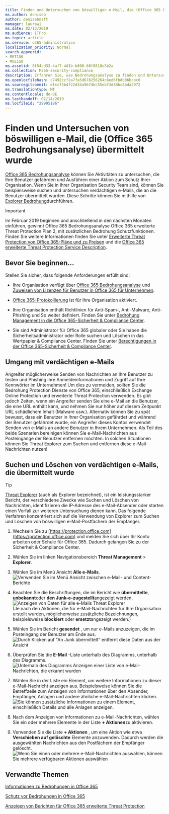 ```yaml
---
title: Finden und Untersuchen von böswilligen e-Mail, die (Office 365 Bedrohungsanalyse) übermittelt wurde
ms.author: deniseb
author: denisebmsft
manager: laurawi
ms.date: 02/13/2019
ms.audience: ITPro
ms.topic: article
ms.service: o365-administration
localization_priority: Normal
search.appverid:
- MET150
- MOE150
ms.assetid: 8f54cd33-4af7-4d1b-b800-68f8818e5b2a
ms.collection: M365-security-compliance
description: Erfahren Sie, wie Bedrohungsanalyse zu finden und Untersuchen von böswilligen e-Mail verwenden.
ms.openlocfilehash: c7492ccf2a7fa5d67b256264c6ed6fbdb06bcbc8
ms.sourcegitcommit: efccf5b4f22d34a9674bc55ebf3d88bc8bda2972
ms.translationtype: MT
ms.contentlocale: de-DE
ms.lasthandoff: 02/14/2019
ms.locfileid: "29995186"
---
```

# <a name="find-and-investigate-malicious-email-that-was-delivered-office-365-threat-intelligence"></a>Finden und Untersuchen von böswilligen e-Mail, die (Office 365 Bedrohungsanalyse) übermittelt wurde

[Office 365 Bedrohungsanalyse](office-365-ti.md) können Sie Aktivitäten zu untersuchen, die Ihre Benutzer gefährden und Ausführen einer Aktion zum Schutz Ihrer Organisation. Wenn Sie in Ihrer Organisation Security Team sind, können Sie beispielsweise suchen und untersuchen verdächtigen e-Mails, die an die Benutzer übermittelt wurden. Diese Schritte können Sie mithilfe von [Explorer Bedrohung](get-started-with-ti.md#threat-explorer)durchführen.
  
> [!IMPORTANT]
> Im Februar 2019 beginnen und anschließend in den nächsten Monaten einführen, gewinnt Office 365 Bedrohungsanalyse Office 365 erweiterte Threat Protection Plan 2, mit zusätzlichen Bedrohung Schutzfunktionen. Finden Sie weitere Informationen finden Sie unter [Erweiterte Threat Protection von Office 365-Pläne und zu Preisen](https://products.office.com/exchange/advance-threat-protection) und die [Office 365 erweiterte Threat Protection Service Description](https://docs.microsoft.com/office365/servicedescriptions/office-365-advanced-threat-protection-service-description).
  
## <a name="before-you-begin"></a>Bevor Sie beginnen...

Stellen Sie sicher, dass folgende Anforderungen erfüllt sind:
  
- Ihre Organisation verfügt über [Office 365 Bedrohungsanalyse](office-365-ti.md) und [Zuweisen von Lizenzen für Benutzer in Office 365 für Unternehmen](https://support.office.com/article/997596b5-4173-4627-b915-36abac6786dc).
    
- [Office 365-Protokollierung](turn-audit-log-search-on-or-off.md) ist für Ihre Organisation aktiviert. 
    
- Ihre Organisation enthält Richtlinien für Anti-Spam-, Anti-Malware, Anti-Phishing und So weiter definiert. Finden Sie unter [Bedrohung Management in die Office 365-Sicherheit &amp; Compliance Center](threat-management.md).
    
- Sie sind Administrator für Office 365 globaler oder Sie haben die Sicherheitsadministrator oder Rolle suchen und Löschen in das Wertpapier &amp; Compliance Center. Finden Sie unter [Berechtigungen in der Office 365-Sicherheit &amp; Compliance Center](permissions-in-the-security-and-compliance-center.md).
    
## <a name="dealing-with-suspicious-emails"></a>Umgang mit verdächtigen e-Mails

Angreifer möglicherweise Senden von Nachrichten an Ihre Benutzer zu testen und Phishing ihre Anmeldeinformationen und Zugriff auf Ihre Kennwörter im Unternehmen! Um dies zu vermeiden, sollten Sie die Bedrohung Protection Dienste von Office 365, einschließlich Exchange Online Protection und erweiterte Threat Protection verwenden. Es gibt jedoch Zeiten, wenn ein Angreifer senden Sie eine e-Mail an die Benutzer, die eine URL enthält kann, und nehmen Sie nur höher auf diesem Zeitpunkt URL schädlichem Inhalt (Malware usw.). Alternativ können Sie zu spät bewusst, dass ein Benutzer in Ihrer Organisation gefährdet und während der Benutzer gefährdet wurde, ein Angreifer dieses Kontos verwendet Senden von e-Mails an andere Benutzer in Ihrem Unternehmen. Als Teil des beide Szenarien bereinigen können Sie e-Mail-Nachrichten aus Posteingänge der Benutzer entfernen möchten. In solchen Situationen können Sie Threat Explorer zum Suchen und entfernen diese e-Mail-Nachrichten nutzen!
  
## <a name="find-and-delete-suspicious-email-that-was-delivered"></a>Suchen und Löschen von verdächtigen e-Mails, die übermittelt wurde

> [!TIP]
> [Threat Explorer](get-started-with-ti.md#threat-explorer) (auch als Explorer bezeichnet), ist ein leistungsstarker Bericht, der verschiedene Zwecke wie Suchen und Löschen von Nachrichten, identifizieren die IP-Adresse des e-Mail-Absender oder starten einen Vorfall zur weiteren Untersuchung dienen kann. Das folgende Verfahren konzentriert sich auf die Verwendung von Explorer zum Suchen und Löschen von böswilligen e-Mail-Postfächern der Empfänger. 
  
1. Wechseln Sie zu [https://protection.office.com](https://protection.office.com) und melden Sie sich über Ihr Konto arbeiten oder Schule für Office 365. Dadurch gelangen Sie zu der Sicherheit &amp; Compliance Center. 
    
2. Wählen Sie im linken Navigationsbereich **Threat Management** \> **Explorer**.
    
3. Wählen Sie im Menü Ansicht **Alle e-Mails**.<br/>![Verwenden Sie im Menü Ansicht zwischen e-Mail- und Content-Berichte](media/d39013ff-93b6-42f6-bee5-628895c251c2.png)
  
4. Beachten Sie die Beschriftungen, die im Bericht wie **übermittelte**, **unbekannt**oder **den Junk-e-zugestellt**angezeigt werden.<br/>![Anzeigen von Daten für alle e-Mails Threat Explorer](media/208826ed-a85e-446f-b276-b5fdc312fbcb.png)<br/>(Je nach den Aktionen, die für e-Mail-Nachrichten für Ihre Organisation erstellt wurden, möglicherweise zusätzliche Bezeichnungen, beispielsweise **blockiert** oder **ersetzt**angezeigt werden.)
    
5. Wählen Sie im Bericht **gesendet** , um nur e-Mails anzuzeigen, die im Posteingang der Benutzer am Ende aus.<br/>![Durch Klicken auf "An Junk übermittelt" entfernt diese Daten aus der Ansicht](media/e6fb2e47-461e-4f6f-8c65-c331bd858758.png)
  
6. Überprüfen Sie die **E-Mail** -Liste unterhalb des Diagramms, unterhalb des Diagramms.<br/>![Unterhalb des Diagramms Anzeigen einer Liste von e-Mail-Nachrichten, die erkannt wurden](media/dfb60590-1236-499d-97da-86c68621e2bc.png)
  
7. Wählen Sie in der Liste ein Element, um weitere Informationen zu dieser e-Mail-Nachricht anzeigen aus. Beispielsweise können Sie die Betreffzeile zum Anzeigen von Informationen über den Absender, Empfänger, Anlagen und andere ähnliche e-Mail-Nachrichten klicken.<br/>![Sie können zusätzliche Informationen zu einem Element, einschließlich Details und alle Anlagen anzeigen.](media/5a5707c3-d62a-4610-ae7b-900fff8708b2.png)
  
8. Nach dem Anzeigen von Informationen zu e-Mail-Nachrichten, wählen Sie ein oder mehrere Elemente in der Liste **+ Aktionen**zu aktivieren.
    
9. Verwenden Sie die Liste **+ Aktionen** , um eine Aktion wie etwa **Verschieben auf gelöschte** Elemente anzuwenden. Dadurch werden die ausgewählten Nachrichten aus den Postfächern der Empfänger gelöscht.<br/>![Wenn Sie einen oder mehrere e-Mail-Nachrichten auswählen, können Sie mehrere verfügbaren Aktionen auswählen](media/ef12e10c-60a7-4f66-8f76-68d77ae26de1.png)
  
## <a name="related-topics"></a>Verwandte Themen

[Informationen zu Bedrohungen in Office 365](office-365-ti.md)
  
[Schutz vor Bedrohungen in Office 365](protect-against-threats.md)
  
[Anzeigen von Berichten für Office 365 erweiterte Threat Protection](view-reports-for-atp.md)
  

